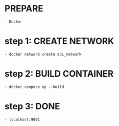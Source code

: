 # PREPARE
    - Docker
# step 1: CREATE NETWORK
    - docker network create api_network
# step 2: BUILD CONTAINER
    - docker compose up --build
# step 3: DONE
    - localhost:9001
